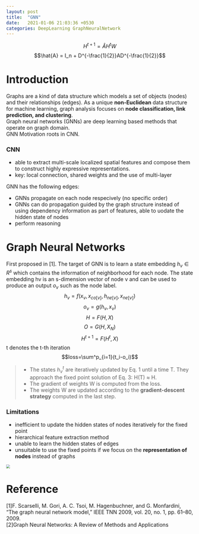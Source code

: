 ```yaml
---
layout: post
title:  "GNN"
date:   2021-01-06 21:03:36 +0530
categories: DeepLearning GraphNeuralNetwork
---
```


$$H^{t+1} = \hat{A}H^{t}W$$
$$\hat{A} = I_n + D^{-\frac{1}{2}}AD^{-\frac{1}{2}}$$

# Introduction
Graphs are a kind of data structure which models a set
of objects (nodes) and their relationships (edges). As a unique **non-Euclidean** data structure for machine learning, graph analysis focuses on **node classification, link prediction, and clustering**.  
Graph neural networks (GNNs) are deep learning based methods that operate on graph domain.  
GNN Motivation roots in CNN. 
### CNN
- able to extract multi-scale localized spatial features and compose them to construct highly expressive representations.
- key: local connection, shared weights and the use of multi-layer    

GNN has the following edges:  
- GNNs propagate on each node respecively (no specific order)
- GNNs can do propagation guided by the graph structure instead of using dependency information as part of features, able to uodate the hidden state of nodes
- perform reasoning

# Graph Neural Networks
First proposed in [1].
The target of GNN is to learn a state embedding $h_v \in R^{s}$ which contains the information of neighborhood for each node. The state embedding hv is an s-dimension vector of node v and can be used to produce an output $o_v$ such as the node label.  
$$h_v = f(x_v,x_{co[v]},h_{ne[v]},x_{ne[v]})$$
$$o_v = g(h_v,x_v)$$
$$H=F(H,X)$$
$$O=G(H,X_N)$$
$$H^{t+1}=F(H^t,X)$$
t denotes the t-th iteration
$$loss=\sum^p_{i=1}(t_i-o_i)$$
> - The states $h_v^t$ are iteratively updated by Eq. 1 until a time T. They approach the fixed point solution of Eq. 3: H(T) ≈ H. 
> - The gradient of weights W is computed from the loss.
> - The weights W are updated according to the **gradient-descent strategy** computed in the last step.
### Limitations
- inefficient to update the hidden states of nodes iteratively for the fixed point
-  hierarchical feature extraction method
-  unable to learn the hidden states of edges
- unsuitable to use the fixed points if we focus on the **representation of nodes** instead of graphs
<img src="https://alwaysbyx.github.io/assets/GNN_propagation.png" style="zoom:60%" /> 

# Reference
[1]F. Scarselli, M. Gori, A. C. Tsoi, M. Hagenbuchner, and G. Monfardini, “The graph neural network model,” IEEE TNN 2009, vol. 20,
no. 1, pp. 61–80, 2009.  
[2]Graph Neural Networks: A Review of Methods and Applications

